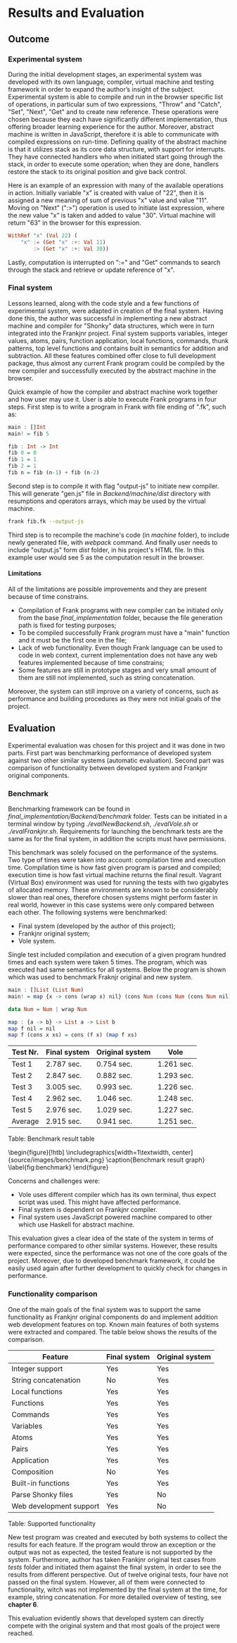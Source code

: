 # Results and Evaluation

## Outcome 

### Experimental system

During the initial development stages, an experimental system was developed with its own language,
compiler, virtual machine and testing framework in order to expand the author’s insight of the subject.
Experimental system is able to compile and run in the browser specific list of operations, in
particular sum of two expressions, "Throw" and "Catch", "Set", "Next", "Get" and to create new reference.
These operations were chosen because they each have significantly different implementation, thus
offering broader learning experience for the author. Moreover, abstract machine is written in JavaScript,
therefore it is able to communicate with compiled expressions on run-time. Defining quality of the 
abstract machine is that it utilizes stack as its core data structure, with support for interrupts. 
They have connected handlers who when initiated start going through the stack, in order to execute some
operation; when they are done, handlers restore the stack to its original position and give back control.

Here is an example of an expression with many of the available operations in action. Initially variable
"x" is created with value of "22", then it is assigned a new meaning of sum of previous "x" value and
value "11". Moving on "Next" (":>") operation is used to initiate last expression, where the new value 
"x" is taken and added to value "30". Virtual machine will return "63" in the browser
for this expression.

```haskell 
WithRef "x" (Val 22) (
    "x" := (Get "x" :+: Val 11)
        :> (Get "x" :+: Val 30))
```

Lastly, computation is interrupted on ":=" and "Get" commands to search through the stack and retrieve
or update reference of "x". 


### Final system

Lessons learned, along with the code style and a few functions of experimental system, were adapted in
creation of the final system.
Having done this, the author was successful in implementing a new abstract machine and compiler for
"Shonky" data structures, which were in turn integrated into the Frankjnr project. Final system supports
variables, integer values, atoms, pairs, function application, local functions, commands, thunk patterns,
top level functions and contains built in semantics for addition and subtraction. All these features
combined offer close to full development package,
thus almost any current Frank program could be compiled by the new compiler and successfully executed
by the abstract machine in the browser. 

Quick example of how the compiler and abstract machine work together and how user may use it.
User is able to execute Frank programs in four steps. First step is to write a program in Frank with
file ending of ".fk", such as:

```haskell
main : []Int
main! = fib 5

fib : Int -> Int
fib 0 = 0
fib 1 = 1
fib 2 = 1
fib n = fib (n-1) + fib (n-2)
```

Second step is to compile it with flag "output-js" to initiate new compiler. This will
generate "gen.js" file in *Backend/machine/dist* directory with resumptions and operators arrays, which
may be used by the virtual machine.

```bash
frank fib.fk --output-js
```

Third step is to recompile the machine's code (in *machine* folder), to include newly generated file,
with *webpack* command. And finally user needs to include "output.js" form *dist* folder,
in his project's HTML file. In this example user would see 5 as the computation result in the browser. 


#### Limitations

All of the limitations are possible improvements and they are present because of time constrains.

* Compilation of Frank programs with new compiler can be initiated only from the base
  *final_implementation* folder, because the file generation path is fixed for testing purposes;
* To be compiled successfully Frank program must have a "main" function and it must be the first one
  in the file;
* Lack of web functionality. Even though Frank language can be used to code in web context, current 
  implementation does not have any web features implemented because of time constrains;
* Some features are still in prototype stages and very small amount of them are still not implemented, 
  such as string concatenation.     

Moreover, the system can still improve on a variety of concerns, such as performance and
building procedures as they were not initial goals of the project.

## Evaluation

Experimental evaluation was chosen for this project and it was done in two parts. First part was 
benchmarking performance of developed system against two other similar systems (automatic evaluation).
Second part was comparison of functionality between developed system and Frankjnr original components.

### Benchmark

Benchmarking framework can be found in *final_implementation/Backend/benchmark* folder. Tests can be
initiated in a terminal window by typing *./evalNewBackend.sh*, *./evalVole.sh* or *./evalFrankjnr.sh*.
Requirements for launching the benchmark tests are the same as for the final system, in addition the
scripts must have permissions. 

This benchmark was solely focused on the performance of the systems. Two type of times were taken
into account: compilation time and execution time. Compilation time is how fast given program is parsed
and compiled; execution time is how fast virtual machine returns the final result. Vagrant (Virtual Box)
environment was used for running the tests with two gigabytes of allocated memory. These environments
are known to be considerably slower than real ones, therefore chosen systems might perform faster in
real world, however in this case systems were only compared between each other. The following systems
were benchmarked:

* Final system (developed by the author of this project);
* Frankjnr original system;
* Vole system.

Single test included compilation and execution of a given program hundred times and each system were
taken 5 times.
The program, which was executed had same semantics for all systems. 
Below the program is shown which was used to benchmark Fraknjr original and new system. 

```haskell
main : []List (List Num)
main! = map {x -> cons (wrap x) nil} (cons Num (cons Num (cons Num nil)))

data Num = Num | wrap Num

map : {a -> b} -> List a -> List b
map f nil = nil
map f (cons x xs) = cons (f x) (map f xs)
```


| Test Nr. | Final system | Original system | Vole       |
|----------|--------------|-----------------|------------|
| Test 1   | 2.787 sec.   | 0.754 sec.      | 1.261 sec. |
| Test 2   | 2.847 sec.   | 0.882 sec.      | 1.293 sec. |
| Test 3   | 3.005 sec.   | 0.993 sec.      | 1.226 sec. |
| Test 4   | 2.962 sec.   | 1.046 sec.      | 1.248 sec. |
| Test 5   | 2.976 sec.   | 1.029 sec.      | 1.227 sec. |
| Average  | 2.915 sec.   | 0.941 sec.      | 1.251 sec. |

Table: Benchmark result table


\begin{figure}[!htb]
  \includegraphics[width=1\textwidth, center]{source/images/benchmark.png}
  \caption{Benchmark result graph}
  \label{fig:benchmark}
\end{figure}


Concerns and challenges were:

* Vole uses different compiler which has its own terminal, thus expect script was used. This might have
  affected performance.
* Final system is dependent on Frankjnr compiler.
* Final system uses JavaScript powered machine compared to other which use Haskell for abstract machine.

This evaluation gives a clear idea of the state of the system in terms of performance compared to other
similar systems. However, these 
results were expected, since the performance was not one of the core goals of the project. Moreover,
due to developed benchmark framework, it could be easily used again after further development
to quickly check for changes in performance.


### Functionality comparison

One of the main goals of the final system was to support the same functionality as Frankjnr original 
components do and implement addition web development features on top. Known main features of both
systems were extracted and compared. The table below shows the results of the comparison. 

| Feature                | Final system | Original system |
|------------------------|--------------|-----------------|
| Integer support        |      Yes     |       Yes       |
| String concatenation   |      No      |       Yes       |
| Local functions        |      Yes     |       Yes       |
| Functions              |      Yes     |       Yes       |
| Commands               |      Yes     |       Yes       |
| Variables              |      Yes     |       Yes       |
| Atoms                  |      Yes     |       Yes       |
| Pairs                  |      Yes     |       Yes       |
| Application            |      Yes     |       Yes       |
| Composition            |      No      |       Yes       |
| Built-in functions     |      Yes     |       Yes       |
| Parse Shonky files     |      Yes     |       No        |
| Web development support |      Yes     |        No       |

Table: Supported functionality

New test program was created and executed by both systems to collect the results for each feature. If
the program would throw an exception or the output was not as expected, the tested feature is not
supported by the system.
Furthermore, author has taken 
Frankjnr original test cases from *tests* folder and initiated them against the final system, in order
to see the results from different perspective. Out of
twelve original tests, four have not passed on the final system. However, all of them
were connected to functionality, witch was not implemented by the final system at the time,
for example, string concatenation. 
For more detailed overview of testing, see **chapter 6**. 

This evaluation evidently shows that
developed system can directly compete with the original system and that most goals of the project
were reached. 


